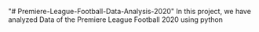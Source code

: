 "# Premiere-League-Football-Data-Analysis-2020" 
In this project, we have analyzed Data of the Premiere League Football 2020 using python

